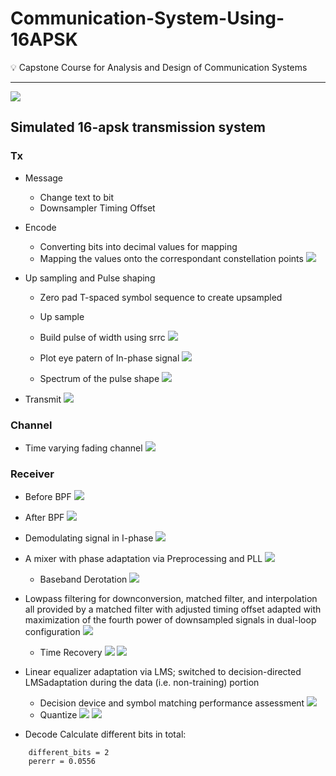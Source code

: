 # Communication-System-Using-16APSK

:bulb: Capstone Course for Analysis and Design of Communication Systems

---

![](https://i.imgur.com/HAHN3Pv.png)

## Simulated 16-apsk transmission system
### Tx
- Message
    - Change text to bit
    - Downsampler Timing Offset

- Encode
    - Converting bits into decimal values for mapping
    - Mapping the values onto the correspondant constellation points
    ![](https://i.imgur.com/P6PHVgq.png)


- Up sampling and Pulse shaping
    - Zero pad T-spaced symbol sequence to create upsampled
    - Up sample
    - Build pulse of width using srrc
    ![](https://i.imgur.com/Q1Tv2Uv.png)

    - Plot eye patern of In-phase signal
    ![](https://i.imgur.com/MhDEXG2.png)

    - Spectrum of the pulse shape
    ![](https://i.imgur.com/FKP3Nfh.png)

- Transmit
    ![](https://i.imgur.com/mrCiuHo.png)

### Channel

- Time varying fading channel
![](https://i.imgur.com/yVHswYp.png)

### Receiver

- Before BPF
![](https://i.imgur.com/GIXsZNh.png)

- After BPF
![](https://i.imgur.com/ciKar8S.png)

- Demodulating signal in I-phase
![](https://i.imgur.com/KO5fsko.png)

- A mixer with phase adaptation via Preprocessing and PLL
    ![](https://i.imgur.com/jvW4dB9.png)
    - Baseband Derotation
    ![](https://i.imgur.com/m5ki5gR.png)


- Lowpass filtering for downconversion, matched filter, and interpolation all provided by a matched filter with adjusted timing offset adapted with maximization of the fourth power of downsampled signals in dual-loop configuration
    ![](https://i.imgur.com/g70MsAZ.png)
    - Time Recovery
    ![](https://i.imgur.com/oYmRyQK.png)
    ![](https://i.imgur.com/1L1Xrit.png)

- Linear equalizer adaptation via LMS; switched to decision-directed LMSadaptation during the data (i.e. non-training) portion
    - Decision device and symbol matching performance assessment
    ![](https://i.imgur.com/ynXDeMf.png)
    - Quantize
    ![](https://i.imgur.com/GMsGTgt.png)
    ![](https://i.imgur.com/OL3z8z2.png)

- Decode
Calculate different bits in total:
```
    different_bits = 2
    pererr = 0.0556
```
